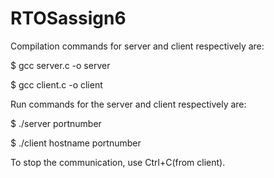 # RTOSassign6
Compilation commands for server and client respectively are:

$ gcc server.c -o server

$ gcc client.c -o client

Run commands for the server and client respectively are:

$ ./server portnumber

$ ./client hostname portnumber

To stop the communication, use Ctrl+C(from client).
